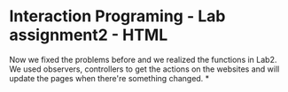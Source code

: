 Interaction Programing - Lab assignment2 - HTML
=================================================

Now we fixed the problems before and we realized the functions in Lab2. We used observers, controllers to get the actions on the websites and will update the pages when there're something changed.
*
